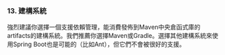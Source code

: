 ### 13. 建構系統

強烈建議你選擇一個支援依賴管理，能消費發佈到Maven中央倉函式庫的artifacts的建構系統。我們推薦你選擇Maven或Gradle。選擇其他建構系統來使用Spring Boot也是可能的（比如Ant），但它們不會被很好的支援。
